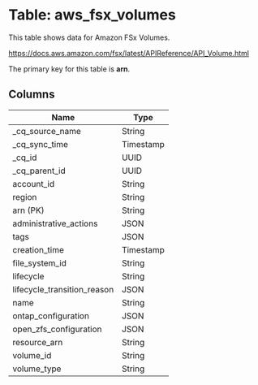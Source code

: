 # Table: aws_fsx_volumes

This table shows data for Amazon FSx Volumes.

https://docs.aws.amazon.com/fsx/latest/APIReference/API_Volume.html

The primary key for this table is **arn**.

## Columns

| Name          | Type          |
| ------------- | ------------- |
|_cq_source_name|String|
|_cq_sync_time|Timestamp|
|_cq_id|UUID|
|_cq_parent_id|UUID|
|account_id|String|
|region|String|
|arn (PK)|String|
|administrative_actions|JSON|
|tags|JSON|
|creation_time|Timestamp|
|file_system_id|String|
|lifecycle|String|
|lifecycle_transition_reason|JSON|
|name|String|
|ontap_configuration|JSON|
|open_zfs_configuration|JSON|
|resource_arn|String|
|volume_id|String|
|volume_type|String|